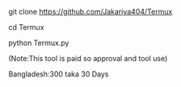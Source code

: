 git clone https://github.com/Jakariya404/Termux



cd Termux


python Termux.py


(Note:This tool is paid so approval and tool
use)

Bangladesh:300 taka 30 Days
